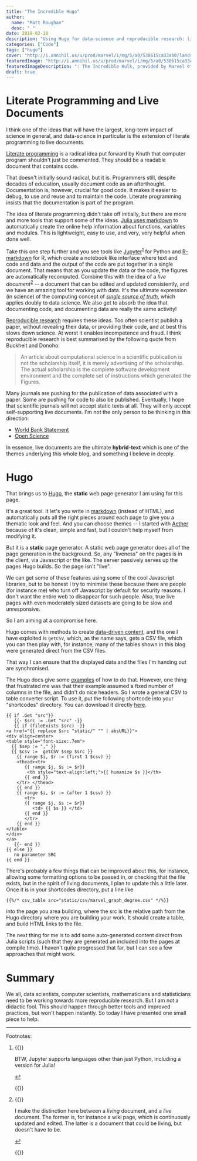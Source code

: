 ```yaml
---
title: "The Incredible Hugo"
author:
  name: "Matt Roughan"
  desc: " " 
date: 2019-02-18
description: "Using Hugo for data-science and reproducible research: literate Programming and live documents"
categories: ["Code"]
tags: ["hugo"] 
cover: "http://i.annihil.us/u/prod/marvel/i/mg/5/a0/538615ca33ab0/landscape_incredible.jpg" 
featuredImage: "http://i.annihil.us/u/prod/marvel/i/mg/5/a0/538615ca33ab0/landscape_incredible.jpg" 
featuredImageDescription: ": The Incredible Hulk, provided by Marvel ©"
draft: true 
---
```


# Literate Programming and Live Documents

I think one of the ideas that will have the largest, long-term impact
of science in general, and data-science in particular is the extension
of literate programming to live documents.

[Literate programming](www.literateprogramming.com/) is a radical idea
put forward by Knuth that computer program shouldn't just be
commented. They should be a readable document that contains code.

That doesn't initially sound radical, but it is. Programmers still,
despite decades of education, usually document code as an
afterthought. Documentation is, however, crucial for good code. It
makes it easier to debug, to use and reuse and to maintain the
code. Literate programming insists that the documentation is part of
the program. 

The idea of literate programming didn't take off initially, but there
are more and more tools that support some of the
ideas. [Julia uses markdown](https://docs.julialang.org/en/v1/manual/documentation/index.html)
to automatically create the online help information about functions,
variables and modules. This is lightweight, easy to use, and very,
very helpful when done well.

Take this one step further and you see tools like
[Jupyter](https://jupyter.org/)<sup><a href="#fn1"
id="ref1">1</a></sup> for Python and
[R-markdown](https://rmarkdown.rstudio.com/) for R, which create a
notebook like interface where text and code and data and the output
of the code are put together in a single document. That means that as
you update the data or the code, the figures are automatically
recomputed.  Combine this with the idea of a *live document*<sup><a
href="#fn2" id="ref2">2</a></sup> -- a document that can be edited and
updated consistently, and we have an amazing tool for working with
data. It's the ultimate expression (in science) of the computing
concept of [*single source of truth*](https://en.wikipedia.org/wiki/Single_source_of_truth), which applies doubly to data
science. We also get to absorb the idea that documenting code, and
documenting data are really the same activity!

[Reproducible research](https://en.wikipedia.org/wiki/Reproducibility#Reproducible_research)
requires these ideas. Too often scientist publish a paper, without revealing
their data, or providing their code, and at best this slows down
science. At worst it enables incompetence and fraud. I think reproducible research is
best summarised by the following quote from Buckheit and Donoho:

> An article about computational science in a scientific publication
>   is not the scholarship itself, it is merely advertising of the
>   scholarship. The actual scholarship is the complete software
>   development environment and the complete set of instructions which
>   generated the Figures.


Many journals are pushing for the publication of data associated with
a paper. Some are pushing for code to also be published.  Eventually,
I hope that scientific journals will not accept static texts at all. They
will only accept self-supporting live documents. I'm not the only
person to be thinking in this direction:

+ [World Bank Statement](https://dimewiki.worldbank.org/wiki/Reproducible_Research)
+ [Open Science](https://mg.readthedocs.io/reproducible_research.html)

In essence, live documents are the ultimate **hybrid-text** which is
one of the themes underlying this whole blog, and something I believe
in deeply. 

# Hugo

That brings us to [Hugo](https://gohugo.io/), the **static** web page
generator I am using for this page.

It's a great tool. It let's you write in
[markdown](https://github.com/adam-p/markdown-here/wiki/Markdown-Cheatsheet)
(instead of HTML), and automatically puts all the right pieces around
each page to give you a thematic look and feel. And you can choose
themes -- I started with [Aether](https://themes.gohugo.io/aether/)
because of it's clean, simple and fast, but I couldn't help myself
from modifying it.

But it is a **static** page generator.  A static web page generator
does all of the page generation in the background. So, any "liveness"
on the pages is in the client, via Javascript or the like. The server
passively serves up the pages Hugo builds. So the page isn't "live".

We can get some of these features using some of the cool Javascript
libraries, but to be honest I try to minimise these because there are
people (for instance me) who turn off Javascript by default for
security reasons. I don't want the entire web to disappear for such
people. Also, true live pages with even moderately sized datasets are
going to be slow and unresponsive. 

So I am aiming at a compromise here. 

Hugo comes with methods to create [data-driven
content](https://gohugo.io/templates/data-templates/#data-driven-content),
and the one I have exploited is `getCSV`, which, as the name says,
gets a CSV file, which you can then play with, for instance, many of the
tables shown in this blog were generated direct from the CSV files.

That way I can ensure that the displayed data and the files I'm
handing out are synchronised.

The Hugo docs give some
[examples](https://gohugo.io/templates/data-templates/#example-for-csv-files)
of how to do that. However, one thing that frustrated me was that
their example assumed a fixed number of columns in the file, and
didn't do nice headers. So I wrote a general CSV to table converter
script. To use it, put the following shortcode into your "shortcodes"
directory. You can download it directly
[here](../../code/csv_table.html). 

```
{{ if .Get "src"}}
   {{- $src := .Get "src" -}}
   {{ if (fileExists $src) -}}
<a href="{{ replace $src "static/" "" | absURL}}">
<div align=center>   
<table style="font-size:.7em">
  {{ $sep := "," }}
  {{ $csv :=  getCSV $sep $src }} 
    {{ range $i, $r := (first 1 $csv) }} 
    <thead><tr>
       {{ range $j, $s := $r}}
        <th style="text-align:left;">{{ humanize $s }}</th>
       {{ end }}
    </tr> </thead>
    {{ end }}
    {{ range $i, $r := (after 1 $csv) }}
       <tr>
       {{ range $j, $s := $r}}
          <td> {{ $s }} </td>
       {{ end }} 
       </tr> 
    {{ end }}      
</table>
</div>
</a>
   {{- end }}
{{ else }}
   no parameter SRC
{{ end }}
```

There's probably a few things that can be improved about this, for
instance, allowing some formatting options to be passed in, or
checking that the file exists, but in the spirit of living documents,
I plan to update this a little later. Once it is in your shortcodes
directory, put a line like

```
{{%/* csv_table src="static/csv/marvel_graph_degree.csv" */%}}
```

into the page you area building, where the src is the relative path
from the Hugo directory where you are building your work. It should
create a table, and build HTML links to the file.

The next thing for me is to add some auto-generated content direct
from Julia scripts (such that they are generated an included into the
pages at compile time). I haven't quite progressed that far, but I can
see a few approaches that might work.

# Summary

We all, data scientists, computer scientists, mathematicians and
statisticians need to be working towards more reproducible
research. But I am not a didactic fool. This should happen through
better tools and improved practices, but won't happen instantly. So
today I have presented one small piece to help. 

---

Footnotes:

  1. {{<raw>}} <div id="fn1">
  
	 BTW, Jupyter supports languages other than just Python, including
	 a version for Julia!
	 
      <a href="#ref1" title="Jump back to footnote 1 in the text.">↩</a></div> {{</raw>}}


  1. {{<raw>}} <div id="fn2">
  
	  I make the distinction here between a *living* document, and a
	  *live* document. The former is, for instance a wiki page, which
	  is continuously updated and edited. The latter is a document
	  that could be living, but doesn't have to be. 
	  
      <a href="#ref2" title="Jump back to footnote 2 in the text.">↩</a></div> {{</raw>}}

